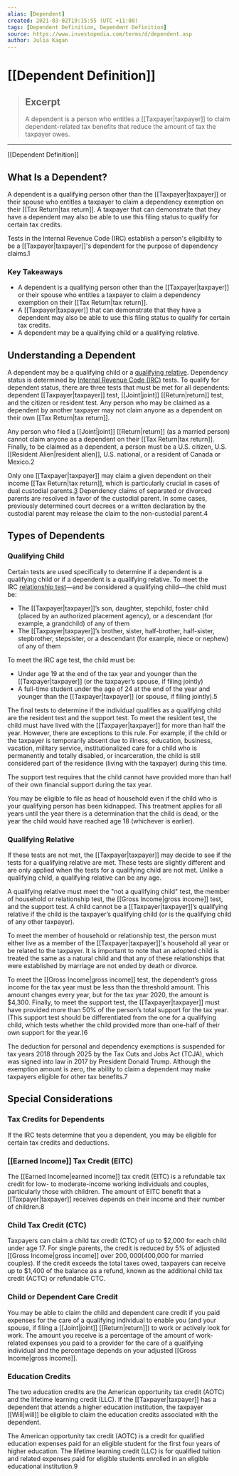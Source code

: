 ```yaml
---
alias: [Dependent]
created: 2021-03-02T19:15:55 (UTC +11:00)
tags: [Dependent Definition, Dependent Definition]
source: https://www.investopedia.com/terms/d/dependent.asp
author: Julia Kagan
---
```


# [[Dependent Definition]]

> ## Excerpt
> A dependent is a person who entitles a [[Taxpayer|taxpayer]] to claim dependent-related tax benefits that reduce the amount of tax the taxpayer owes.

---

[[Dependent Definition]]
## What Is a Dependent?

A dependent is a qualifying person other than the [[Taxpayer|taxpayer]] or their spouse who entitles a taxpayer to claim a dependency exemption on their [[Tax Return|tax return]]. A taxpayer that can demonstrate that they have a dependent may also be able to use this filing status to qualify for certain tax credits.

Tests in the Internal Revenue Code (IRC) establish a person's eligibility to be a [[Taxpayer|taxpayer]]'s dependent for the purpose of dependency claims.1

### Key Takeaways

-   A dependent is a qualifying person other than the [[Taxpayer|taxpayer]] or their spouse who entitles a taxpayer to claim a dependency exemption on their [[Tax Return|tax return]]. 
-   A [[Taxpayer|taxpayer]] that can demonstrate that they have a dependent may also be able to use this filing status to qualify for certain tax credits.
-   A dependent may be a qualifying child or a qualifying relative.

## Understanding a Dependent

A dependent may be a qualifying child or a [qualifying relative](https://www.investopedia.com/terms/q/qualifying-relative.asp). Dependency status is determined by [Internal Revenue Code (IRC)](https://www.investopedia.com/terms/i/internal-revenue-code.asp) tests. To qualify for dependent status, there are three tests that must be met for all dependents: dependent [[Taxpayer|taxpayer]] test, [[Joint|joint]] [[Return|return]] test, and the citizen or resident test. Any person who may be claimed as a dependent by another taxpayer may not claim anyone as a dependent on their own [[Tax Return|tax return]].

Any person who filed a [[Joint|joint]] [[Return|return]] (as a married person) cannot claim anyone as a dependent on their [[Tax Return|tax return]]. Finally, to be claimed as a dependent, a person must be a U.S. citizen, U.S. [[Resident Alien|resident alien]], U.S. national, or a resident of Canada or Mexico.2 

Only one [[Taxpayer|taxpayer]] may claim a given dependent on their income [[Tax Return|tax return]], which is particularly crucial in cases of dual custodial parents.[3](https://www.investopedia.com/terms/m/multiple-support-agreement.asp) Dependency claims of separated or divorced parents are resolved in favor of the custodial parent. In some cases, previously determined court decrees or a written declaration by the custodial parent may release the claim to the non-custodial parent.4

## Types of Dependents

### Qualifying Child

Certain tests are used specifically to determine if a dependent is a qualifying child or if a dependent is a qualifying relative. To meet the IRC [relationship test](https://www.investopedia.com/terms/r/relationship-test.asp)—and be considered a qualifying child—the child must be:

-   The [[Taxpayer|taxpayer]]’s son, daughter, stepchild, foster child (placed by an authorized placement agency), or a descendant (for example, a grandchild) of any of them
-   The [[Taxpayer|taxpayer]]’s brother, sister, half-brother, half-sister, stepbrother, stepsister, or a descendant (for example, niece or nephew) of any of them

To meet the IRC age test, the child must be:

-   Under age 19 at the end of the tax year and younger than the [[Taxpayer|taxpayer]] (or the taxpayer’s spouse, if filing jointly)
-   A full-time student under the age of 24 at the end of the year and younger than the [[Taxpayer|taxpayer]] (or spouse, if filing jointly).5

The final tests to determine if the individual qualifies as a qualifying child are the resident test and the support test. To meet the resident test, the child must have lived with the [[Taxpayer|taxpayer]] for more than half the year. However, there are exceptions to this rule. For example, if the child or the taxpayer is temporarily absent due to illness, education, business, vacation, military service, institutionalized care for a child who is permanently and totally disabled, or incarceration, the child is still considered part of the residence (living with the taxpayer) during this time.

The support test requires that the child cannot have provided more than half of their own financial support during the tax year.

You may be eligible to file as head of household even if the child who is your qualifying person has been kidnapped. This treatment applies for all years until the year there is a determination that the child is dead, or the year the child would have reached age 18 (whichever is earlier).

### Qualifying Relative

If these tests are not met, the [[Taxpayer|taxpayer]] may decide to see if the tests for a qualifying relative are met. These tests are slightly different and are only applied when the tests for a qualifying child are not met. Unlike a qualifying child, a qualifying relative can be any age.

A qualifying relative must meet the "not a qualifying child" test, the member of household or relationship test, the [[Gross Income|gross income]] test, and the support test. A child cannot be a [[Taxpayer|taxpayer]]’s qualifying relative if the child is the taxpayer’s qualifying child (or is the qualifying child of any other taxpayer).

To meet the member of household or relationship test, the person must either live as a member of the [[Taxpayer|taxpayer]]'s household all year or be related to the taxpayer. It is important to note that an adopted child is treated the same as a natural child and that any of these relationships that were established by marriage are not ended by death or divorce.

To meet the [[Gross Income|gross income]] test, the dependent’s gross income for the tax year must be less than the threshold amount. This amount changes every year, but for the tax year 2020, the amount is $4,300. Finally, to meet the support test, the [[Taxpayer|taxpayer]] must have provided more than 50% of the person’s total support for the tax year. (This support test should be differentiated from the one for a qualifying child, which tests whether the child provided more than one-half of their own support for the year.)6

The deduction for personal and dependency exemptions is suspended for tax years 2018 through 2025 by the Tax Cuts and Jobs Act (TCJA), which was signed into law in 2017 by President Donald Trump. Although the exemption amount is zero, the ability to claim a dependent may make taxpayers eligible for other tax benefits.7

## Special Considerations

### Tax Credits for Dependents

If the IRC tests determine that you a dependent, you may be eligible for certain tax credits and deductions.

### [[Earned Income]] Tax Credit (EITC)

The [[Earned Income|earned income]] tax credit (EITC) is a refundable tax credit for low- to moderate-income working individuals and couples, particularly those with children. The amount of EITC benefit that a [[Taxpayer|taxpayer]] receives depends on their income and their number of children.8

### Child Tax Credit (CTC)

Taxpayers can claim a child tax credit (CTC) of up to $2,000 for each child under age 17. For single parents, the credit is reduced by 5% of adjusted [[Gross Income|gross income]] over $200,000 ($400,000 for married couples). If the credit exceeds the total taxes owed, taxpayers can receive up to $1,400 of the balance as a refund, known as the additional child tax credit (ACTC) or refundable CTC.

### Child or Dependent Care Credit

You may be able to claim the child and dependent care credit if you paid expenses for the care of a qualifying individual to enable you (and your spouse, if filing a [[Joint|joint]] [[Return|return]]) to work or actively look for work. The amount you receive is a percentage of the amount of work-related expenses you paid to a provider for the care of a qualifying individual and the percentage depends on your adjusted [[Gross Income|gross income]].

### Education Credits

The two education credits are the American opportunity tax credit (AOTC) and the lifetime learning credit (LLC). If the [[Taxpayer|taxpayer]] has a dependent that attends a higher education institution, the taxpayer [[Will|will]] be eligible to claim the education credits associated with the dependent.

The American opportunity tax credit (AOTC) is a credit for qualified education expenses paid for an eligible student for the first four years of higher education. The lifetime learning credit (LLC) is for qualified tuition and related expenses paid for eligible students enrolled in an eligible educational institution.9
